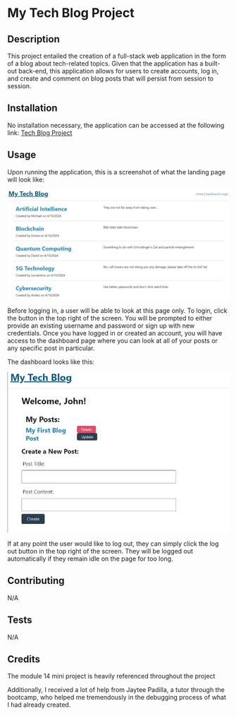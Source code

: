 # My Tech Blog Project

## Description
This project entailed the creation of a full-stack web application in the form of a blog about tech-related topics.  Given that the application has a built-out back-end, this application allows for users to create accounts, log in, and create and comment on blog posts that will persist from session to session.

## Installation
No installation necessary, the application can be accessed at the following link: 
[Tech Blog Project](https://tech-blog-project.onrender.com/)

## Usage
Upon running the application, this is a screenshot of what the landing page will look like:

![tech blog landing page screenshot](./images/tech-blog-landing-page-screenshot.JPG)

Before logging in, a user will be able to look at this page only.  To login, click the button in the top right of the screen.  You will be prompted to either provide an existing username and password or sign up with new credentials.  Once you have logged in or created an account, you will have access to the dashboard page where you can look at all of your posts or any specific post in particular.

The dashboard looks like this: 

![dashboard screenshot](./images/tech-blog-dashboard-screenshot.JPG)

If at any point the user would like to log out, they can simply click the log out button in the top right of the screen.  They will be logged out automatically if they remain idle on the page for too long.

## Contributing
N/A

## Tests
N/A

## Credits
The module 14 mini project is heavily referenced throughout the project

Additionally, I received a lot of help from Jaytee Padilla, a tutor through the bootcamp, who helped me tremendously in the debugging process of what I had already created.  